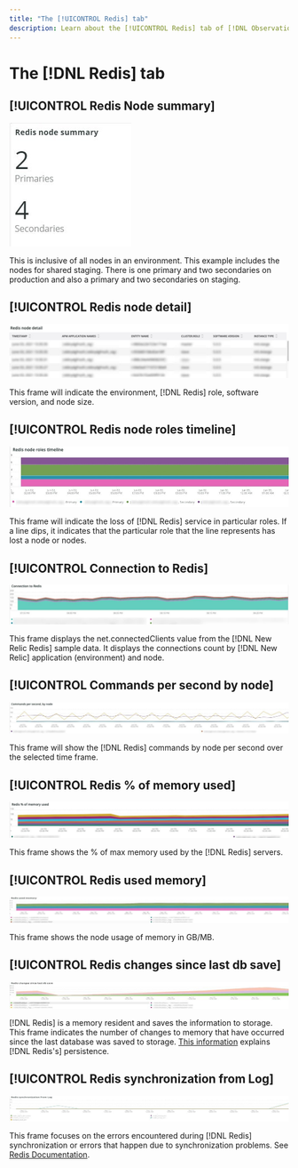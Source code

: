 ```yaml
---
title: "The [!UICONTROL Redis] tab"
description: Learn about the [!UICONTROL Redis] tab of [!DNL Observation for Adobe Commerce].
---
```

# The [!DNL Redis] tab

## [!UICONTROL Redis Node summary]

![Redis Node summary](../../assets/tools/redis-tab-1.jpg)

This is inclusive of all nodes in an environment. This example includes the nodes for shared staging. There is one primary and two secondaries on production and also a primary and two secondaries on staging.

## [!UICONTROL Redis node detail]

![Redis node detail](../../assets/tools/redis-tab-2.jpg)

This frame will indicate the environment, [!DNL Redis] role, software version, and node size. 

## [!UICONTROL Redis node roles timeline]

![Redis node roles timeline](../../assets/tools/redis-tab-3.jpg)

This frame will indicate the loss of [!DNL Redis] service in particular roles. If a line dips, it indicates that the particular role that the line represents has lost a node or nodes. 

## [!UICONTROL Connection to Redis]

![Connection to Redis](../../assets/tools/redis-tab-4.jpg)

This frame displays the net.connectedClients value from the [!DNL New Relic Redis] sample data. It displays the connections count by [!DNL New Relic] application (environment) and node.

## [!UICONTROL Commands per second by node]

![Commands per second by node](../../assets/tools/redis-tab-5.jpg)

This frame will show the [!DNL Redis] commands by node per second over the selected time frame. 

## [!UICONTROL Redis % of memory used]

![Redis % of memory used](../../assets/tools/redis-tab-6.jpg)

This frame shows the % of max memory used by the [!DNL Redis] servers.

## [!UICONTROL Redis used memory]

![Redis used memory](../../assets/tools/redis-tab-7.jpg)

This frame shows the node usage of memory in GB/MB.

## [!UICONTROL Redis changes since last db save]

![Redis changes since last db save](../../assets/tools/redis-tab-8.jpg)

[!DNL Redis] is a memory resident and saves the information to storage. This frame indicates the number of changes to memory that have occurred since the last database was saved to storage. [This information](https://redis.io/docs/manual/persistence/) explains [!DNL Redis's] persistence. 

## [!UICONTROL Redis synchronization from Log]

![Redis synchronization from Log](../../assets/tools/redis-tab-9.jpg)

This frame focuses on the errors encountered during [!DNL Redis] synchronization or errors that happen due to synchronization problems. See [Redis Documentation](https://redis.io/docs/).
